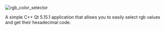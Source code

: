 ![rgb_color_selector](https://raw.githubusercontent.com/Kemosalamy/rgb_color_selector/master/screenshot.png)

A simple C++ Qt 5.15.1 application that allows you to easily select rgb values and get their hexadecimal code.